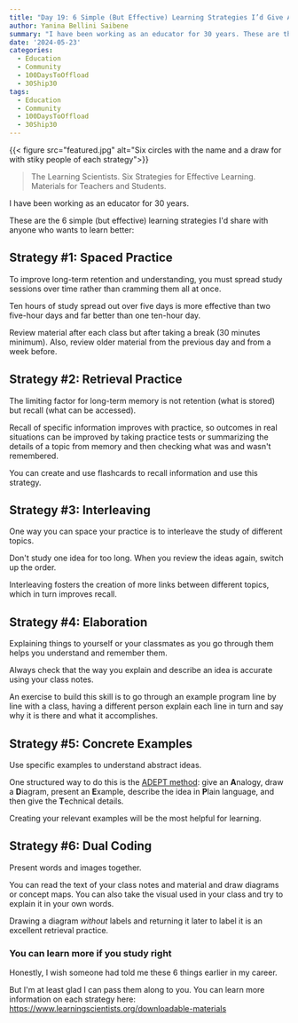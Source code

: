 ```yaml
---
title: "Day 19: 6 Simple (But Effective) Learning Strategies I’d Give Anyone To Improve Their Learning"
author: Yanina Bellini Saibene
summary: "I have been working as an educator for 30 years. These are the 6 simple (but effective) learning strategies I'd share with anyone who wants to learn better."
date: '2024-05-23'
categories:
  - Education
  - Community
  - 100DaysToOffload
  - 30Ship30
tags:
  - Education
  - Community
  - 100DaysToOffload
  - 30Ship30
---
```


{{< figure src="featured.jpg" alt="Six circles with the name and a draw for with stiky people of each strategy">}}

> The Learning Scientists. Six Strategies for Effective Learning. Materials for Teachers and Students.

I have been working as an educator for 30 years.

These are the 6 simple (but effective) learning strategies I'd share with anyone who wants to learn better:

## Strategy #1: Spaced Practice

To improve long-term retention and understanding, you must spread study sessions over time rather than cramming them all at once.

Ten hours of study spread out over five days is more effective than two five-hour days and far better than one ten-hour day. 

Review material after each class but after taking a break (30 minutes minimum). Also, review older material from the previous day and from a week before. 

## Strategy #2: Retrieval Practice

The limiting factor for long-term memory is not retention (what is stored) but recall (what can be accessed).

Recall of specific information improves with practice, so outcomes in real situations can be improved by taking practice tests or summarizing the details of a topic from memory and then checking what was and wasn't remembered.

You can create and use flashcards to recall information and use this strategy.

## Strategy #3: Interleaving

One way you can space your practice is to interleave the study of different topics.

Don't study one idea for too long. When you review the ideas again, switch up the order.

Interleaving fosters the creation of more links between different topics, which in turn improves recall.

## Strategy #4: Elaboration

Explaining things to yourself or your classmates as you go through them helps you understand and remember them.

Always check that the way you explain and describe an idea is accurate using your class notes.

An exercise to build this skill is to go through an example program line by line with a class, having a different person explain each line in turn and say why it is there and what it accomplishes.

## Strategy #5: Concrete Examples

Use specific examples to understand abstract ideas.

One structured way to do this is the [ADEPT method](https://betterexplained.com/articles/adept-method/): give an **A**nalogy, draw a **D**iagram, present an **E**xample, describe the idea in **P**lain language, and then give the **T**echnical details. 

Creating your relevant examples will be the most helpful for learning.

## Strategy #6: Dual Coding

Present words and images together.

You can read the text of your class notes and material and draw diagrams or concept maps. You can also take the visual used in your class and try to explain it in your own words.

Drawing a diagram *without* labels and returning it later to label it is an excellent retrieval practice.

### You can learn more if you study right

Honestly, I wish someone had told me these 6 things earlier in my career.

But I'm at least glad I can pass them along to you. You can learn more information on each strategy here: <https://www.learningscientists.org/downloadable-materials>
